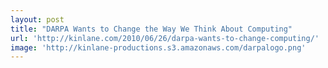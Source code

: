 ```yaml
---
layout: post
title: "DARPA Wants to Change the Way We Think About Computing"
url: 'http://kinlane.com/2010/06/26/darpa-wants-to-change-computing/'
image: 'http://kinlane-productions.s3.amazonaws.com/darpalogo.png'
---
```


